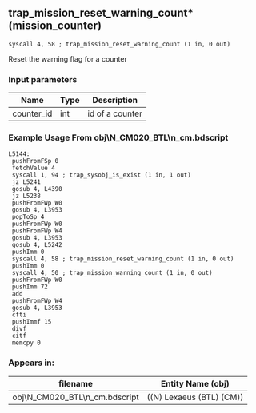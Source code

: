 ## trap_mission_reset_warning_count* (mission_counter)

`syscall 4, 58 ; trap_mission_reset_warning_count (1 in, 0 out)`

Reset the warning flag for a counter

### Input parameters
| Name | Type | Description
|------|------|------------
| counter_id   | int   | id of a counter


### Example Usage From obj\N_CM020_BTL\n_cm.bdscript
```plaintext
L5144:
 pushFromFSp 0
 fetchValue 4
 syscall 1, 94 ; trap_sysobj_is_exist (1 in, 1 out)
 jz L5241
 gosub 4, L4390
 jz L5238
 pushFromFWp W0
 gosub 4, L3953
 popToSp 4
 pushFromFWp W0
 pushFromFWp W4
 gosub 4, L3953
 gosub 4, L5242
 pushImm 0
 syscall 4, 58 ; trap_mission_reset_warning_count (1 in, 0 out)
 pushImm 0
 syscall 4, 50 ; trap_mission_warning_count (1 in, 0 out)
 pushFromFWp W0
 pushImm 72
 add 
 pushFromFWp W4
 gosub 4, L3953
 cfti 
 pushImmf 15
 divf 
 citf 
 memcpy 0
```


### Appears in:
| filename | Entity Name (obj)
|----------|-------------
| obj\N_CM020_BTL\n_cm.bdscript       | ((N) Lexaeus (BTL) (CM))          



